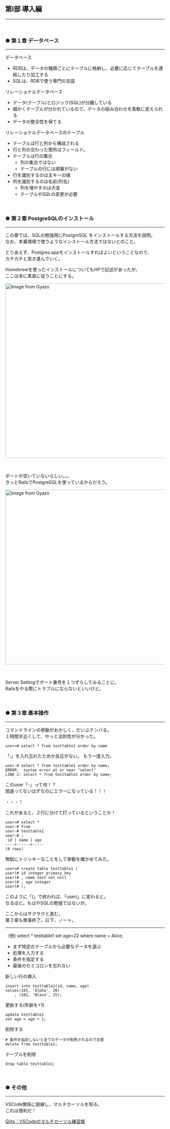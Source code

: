 ## 第I部 導入編
---
<br>

### ● 第１章 データベース
---

データベース
- RDBは、データの種類ごとにテーブルに格納し、必要に応じてテーブルを連結したり加工する
- SQLは、RDBで使う専門の言語

リレーショナルデータベース
- データ(テーブル)とロジック(SQL)が分離している
- 細かくテーブルが分かれているので、データの組み合わせを柔軟に変えられる
- データの整合性を保てる

リレーショナルデータベースのテーブル
- テーブルは行と列から構成される
- 行と列の交わった箇所はフィールド。
- テーブルは行の集合
  - 列の集合ではない
  - テーブルの行には順番がない
- 行を識別するのは主キーの値
- 列を識別するのは名前(列名)
  - 列を増やすのは大変
  - テーブルやSQLの変更が必要

<br>

### ● 第２章 PostgreSQLのインストール
---

この章では、SQLの勉強用にPostgreSQL をインストールする方法を説明。  
なお、本番環境で使うようなインストール方法ではないとのこと。  

とりあえず、Postgres.appをインストールすればよいということなので、  
カチカチと突き進んでいく。  

Homebrewを使ったインストールについてもHPで記述があったが、  
ここは本に素直に従うことにする。  


<a href="https://gyazo.com/c816f489290da6c12cf0b96079846150"><img src="https://i.gyazo.com/c816f489290da6c12cf0b96079846150.png" alt="Image from Gyazo" width="550"/></a>

<br>

ポートが空いていないらしい。。。  
きっとRailsでPostgreSQLを使っているからだろう。  

<a href="https://gyazo.com/5a07803805315afc337451d382cbf18b"><img src="https://i.gyazo.com/5a07803805315afc337451d382cbf18b.png" alt="Image from Gyazo" width="550"/></a>

<br>

Server Settingでポート番号を１つずらしてみることに。  
Railsをやる際にトラブルにならないといいけど。  

<br>

### ● 第３章 基本操作
---

コマンドラインの挙動がおかしく、だいぶテンパる。  
１時間半近くして、やっと法則性が分かった。  

```
user=# select * from testtable1 order by name
```

「;」を入れ忘れたためか反応がない。
もう一度入力。

```
user-# select * from testtable1 order by name;
ERROR:  syntax error at or near "select"
LINE 2: select * from testtable1 order by name;
 ```

このuser「-」って何！？  
間違ってないはずなのにエラーになっている！！！

・・・！  

これがあると、２行に分けて打っているということか！  

```
user=# select *
user-# from 
user-# testtable1
user-# ;
 id | name | age 
----+------+-----
(0 rows)
```

無駄にトリッキーなことをして挙動を確かめてみた。  

```
user=# create table testtable1 (
user(# id integer primary key
user(# , name text not null
user(# , age integer
user(# );
```

このように「(」で終われば、「user(」に変わると。  
なるほど。もはやSQLの勉強ではないが。  

ここからはサクサクと進む。  
第３章も無事終了。以下、ノート。  

---

（例) select * testtable1 set age=22 where name = Alice;
- まず特定のテーブルから必要なデータを選ぶ
- 処理を入力する
- 条件を指定する
- 最後のセミコロンを忘れない

新しい行の挿入
```
insert into testtable1(id, name, age)
values(101, 'Alpha', 20)
    , (102, 'Blavo', 25);
```

更新する(年齢を+1)
```
update testtable1
set age = age + 1;
```

削除する
```
# 条件を指定しないと全てのデータが削除されるので注意
delete from testtable1;
```

テーブルを削除
```
drop table testtable1;
```

<br>

### ● その他
---

VSCode関係に脱線し、マルチカーソルを知る。  
これは便利だ！  

[Qiita：VSCodeのマルチカーソル練習帳](https://qiita.com/TomK/items/3b1f5be07d708d7bd6c5)